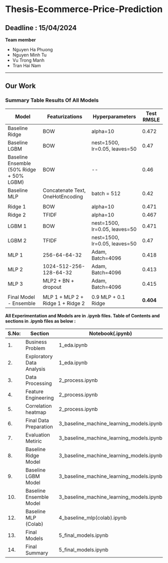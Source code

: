 # Thesis-Ecommerce-Price-Prediction
  
## Deadline : 15/04/2024

  **Team member**
   * Nguyen Ha Phuong
   * Nguyen Minh Tu
   * Vu Trong Manh
   * Tran Hai Nam

<hr><div>

## Our Work

### Summary Table Results Of All Models 

| Model | Featurizations | Hyperparameters | Test RMSLE |
|---|---|---|---|
| Baseline Ridge | BOW | alpha=10 | 0.472 |
| Baseline LGBM | BOW | nest=1500, lr=0.05, leaves=50 | 0.47 |
| Baseline Ensemble (50% Ridge + 50% LGBM) | BOW | -- | 0.46 |
| Baseline MLP | Concatenate Text, OneHotEncoding | batch = 512 | 0.42 |
||
| Ridge 1 | BOW | alpha=10 | 0.471 |
| Ridge 2 | TFIDF | alpha=10 | 0.467 |
| LGBM 1 | BOW | nest=1500, lr=0.05, leaves=50 | 0.471 |
| LGBM 2 | TFIDF | nest=1500, lr=0.05, leaves=50 | 0.47 |
| MLP 1 | 256-64-64-32 | Adam, Batch=4096 | 0.418 |
| MLP 2 | 1024-512-256-128-64-32 | Adam, Batch=4096 | 0.413 |
| MLP 3 | MLP2 + BN + dropout | Adam, Batch=4096 | 0.415 |
||
| Final Model - Ensemble | MLP 1 + MLP 2 + Ridge 1 + Ridge 2 | 0.9 MLP + 0.1 Ridge | **0.404** |

 **All Experimentation and Models are in .ipynb files. Table of Contents and sections in .ipynb files as below :** 

| S.No: | Section  | Notebook(.ipynb) |
| ----  | --------- | ------------- |
| 1.    | Business Problem|  1_eda.ipynb |
| 2.    | Exploratory Data Analysis|  1_eda.ipynb |
| 3.    | Data Processing|  2_process.ipynb |
| 4.    | Feature Engineering|  2_process.ipynb |
| 5.    | Correlation heatmap|  2_process.ipynb |
| 6.    | Final Data Preparation|  3_baseline_machine_learning_models.ipynb |
| 7.    | Evaluation Metiric|  3_baseline_machine_learning_models.ipynb |
| 8.    | Baseline Ridge Model|  3_baseline_machine_learning_models.ipynb |
| 9.    | Baseline LGBM Model|  3_baseline_machine_learning_models.ipynb |
| 10.    | Baseline Ensemble Model|  3_baseline_machine_learning_models.ipynb |
| 12.    | Baseline MLP (Colab)|  4_baseline_mlp(colab).ipynb |
| 13.    | Final Models|  5_final_models.ipynb |
| 14.    | Final Summary|  5_final_models.ipynb |
